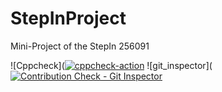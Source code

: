 # StepInProject
Mini-Project of the StepIn 256091


![Cppcheck]([![cppcheck-action](https://github.com/HarshDubey265091/StepInProject/actions/workflows/cppcheck.yml/badge.svg)](https://github.com/HarshDubey265091/StepInProject/actions/workflows/cppcheck.yml)
![git_inspector]([![Contribution Check - Git Inspector](https://github.com/HarshDubey265091/StepInProject/actions/workflows/git_Inspector.yml/badge.svg)](https://github.com/HarshDubey265091/StepInProject/actions/workflows/git_Inspector.yml)
